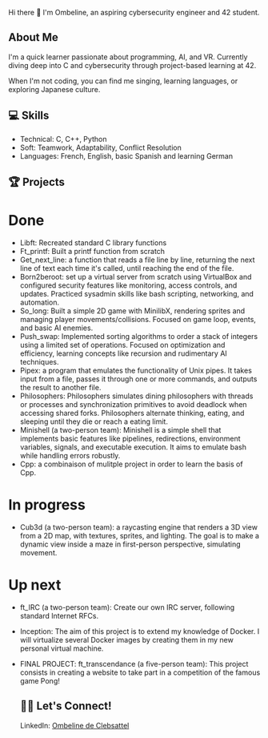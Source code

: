 Hi there 👋 I'm Ombeline, an aspiring cybersecurity engineer and 42 student.

## About Me

I'm a quick learner passionate about programming, AI, and VR. Currently diving deep into C and cybersecurity through project-based learning at 42.

When I'm not coding, you can find me singing, learning languages, or exploring Japanese culture.

## 💻 Skills

- Technical: C, C++, Python
- Soft: Teamwork, Adaptability, Conflict Resolution
- Languages: French, English, basic Spanish and learning German

## 🏆 Projects

# Done
- Libft: Recreated standard C library functions
- Ft_printf: Built a printf function from scratch
- Get_next_line:  a function that reads a file line by line, returning the next line of text each time it's called, until reaching the end of the file.
- Born2beroot: set up a virtual server from scratch using VirtualBox and configured security features like monitoring, access controls, and updates. Practiced sysadmin skills like bash scripting, networking, and automation.
- So_long: Built a simple 2D game with MinilibX, rendering sprites and managing player movements/collisions. Focused on game loop, events, and basic AI enemies.
- Push_swap: Implemented sorting algorithms to order a stack of integers using a limited set of operations. Focused on optimization and efficiency, learning concepts like recursion and rudimentary AI techniques.
- Pipex: a program that emulates the functionality of Unix pipes. It takes input from a file, passes it through one or more commands, and outputs the result to another file.
- Philosophers: Philosophers simulates dining philosophers with threads or processes and synchronization primitives to avoid deadlock when accessing shared forks. Philosophers alternate thinking, eating, and sleeping until they die or reach a eating limit.
- Minishell (a two-person team): Minishell is a simple shell that implements basic features like pipelines, redirections, environment variables, signals, and executable execution. It aims to emulate bash while handling errors robustly.
- Cpp: a combinaison of mulitple project in order to learn the basis of Cpp.

# In progress
- Cub3d (a two-person team): a raycasting engine that renders a 3D view from a 2D map, with textures, sprites, and lighting. The goal is to make a dynamic view inside a maze in first-person perspective, simulating movement.

# Up next
- ft_IRC (a two-person team): Create our own IRC server, following standard Internet RFCs.
- Inception: The aim of this project is to extend my knowledge of Docker. I will virtualize several Docker images by creating them in my new personal virtual machine.
- FINAL PROJECT: ft_transcendance (a five-person team): This project consists in creating a website to take part in a competition of the famous game Pong!

  ## 🤝🏻 Let's Connect!

  LinkedIn: [Ombeline de Clebsattel](https://www.linkedin.com/in/ombeline-de-clebsattel-5630b61a9/)
